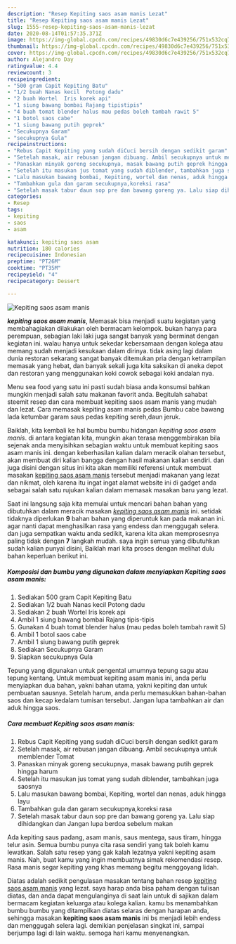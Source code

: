 ```yaml
---
description: "Resep Kepiting saos asam manis Lezat"
title: "Resep Kepiting saos asam manis Lezat"
slug: 1555-resep-kepiting-saos-asam-manis-lezat
date: 2020-08-14T01:57:35.371Z
image: https://img-global.cpcdn.com/recipes/49830d6c7e439256/751x532cq70/kepiting-saos-asam-manis-foto-resep-utama.jpg
thumbnail: https://img-global.cpcdn.com/recipes/49830d6c7e439256/751x532cq70/kepiting-saos-asam-manis-foto-resep-utama.jpg
cover: https://img-global.cpcdn.com/recipes/49830d6c7e439256/751x532cq70/kepiting-saos-asam-manis-foto-resep-utama.jpg
author: Alejandro Day
ratingvalue: 4.4
reviewcount: 3
recipeingredient:
- "500 gram Capit Kepiting Batu"
- "1/2 buah Nanas kecil  Potong dadu"
- "2 buah Wortel  Iris korek api"
- "1 siung bawang bombai Rajang tipistipis"
- "4 buah tomat blender halus mau pedas boleh tambah rawit 5"
- "1 botol saos cabe"
- "1 siung bawang putih geprek"
- "Secukupnya Garam"
- "secukupnya Gula"
recipeinstructions:
- "Rebus Capit Kepiting yang sudah diCuci bersih dengan sedikit garam"
- "Setelah masak, air rebusan jangan dibuang. Ambil secukupnya untuk memblender Tomat"
- "Panaskan minyak goreng secukupnya, masak bawang putih geprek hingga harum"
- "Setelah itu masukan jus tomat yang sudah diblender, tambahkan juga saosnya"
- "Lalu masukan bawang bombai, Kepiting, wortel dan nenas, aduk hingga layu"
- "Tambahkan gula dan garam secukupnya,koreksi rasa"
- "Setelah masak tabur daun sop pre dan bawang goreng ya. Lalu siap dihidangkan dan Jangan lupa berdoa sebelum makan"
categories:
- Resep
tags:
- kepiting
- saos
- asam

katakunci: kepiting saos asam 
nutrition: 180 calories
recipecuisine: Indonesian
preptime: "PT26M"
cooktime: "PT35M"
recipeyield: "4"
recipecategory: Dessert

---
```



![Kepiting saos asam manis](https://img-global.cpcdn.com/recipes/49830d6c7e439256/751x532cq70/kepiting-saos-asam-manis-foto-resep-utama.jpg)

<b><i>kepiting saos asam manis</i></b>, Memasak bisa menjadi suatu kegiatan yang membahagiakan dilakukan oleh bermacam kelompok. bukan hanya para perempuan, sebagian laki laki juga sangat banyak yang berminat dengan kegiatan ini. walau hanya untuk sekedar kebersamaan dengan kolega atau memang sudah menjadi kesukaan dalam dirinya. tidak asing lagi dalam dunia restoran sekarang sangat banyak ditemukan pria dengan ketrampilan memasak yang hebat, dan banyak sekali juga kita saksikan di aneka depot dan restoran yang menggunakan koki cowok sebagai koki andalan nya.

Menu sea food yang satu ini pasti sudah biasa anda konsumsi bahkan mungkin menjadi salah satu makanan favorit anda. Begitulah sahabat steemit resep dan cara membuat kepiting saos asam manis yang mudah dan lezat. Cara memasak kepiting asam manis pedas Bumbu cabe bawang lada ketumbar garam saus pedas kepiting sereh,daun jeruk.

Baiklah, kita kembali ke hal bumbu bumbu hidangan <i>kepiting saos asam manis</i>. di antara kegiatan kita, mungkin akan terasa menggembirakan bila sejenak anda menyisihkan sebagian waktu untuk membuat kepiting saos asam manis ini. dengan keberhasilan kalian dalam meracik olahan tersebut, akan membuat diri kalian bangga dengan hasil makanan kalian sendiri. dan juga disini dengan situs ini kita akan memiliki referensi untuk membuat masakan <u>kepiting saos asam manis</u> tersebut menjadi makanan yang lezat dan nikmat, oleh karena itu ingat ingat alamat website ini di gadget anda sebagai salah satu rujukan kalian dalam memasak masakan baru yang lezat.


Saat ini langsung saja kita memulai untuk mencari bahan bahan yang dibutuhkan dalam meracik masakan <u><i>kepiting saos asam manis</i></u> ini. setidak tidaknya diperlukan <b>9</b> bahan bahan yang diperuntuk kan pada makanan ini. agar nanti dapat menghasilkan rasa yang endess dan menggugah selera. dan juga sempatkan waktu anda sedikit, karena kita akan memprosesnya paling tidak dengan <b>7</b> langkah mudah. saya ingin semua yang dibutuhkan sudah kalian punyai disini, Baiklah mari kita proses dengan melihat dulu bahan keperluan berikut ini.

<!--inarticleads1-->

##### Komposisi dan bumbu yang digunakan dalam menyiapkan Kepiting saos asam manis:

1. Sediakan 500 gram Capit Kepiting Batu
1. Sediakan 1/2 buah Nanas kecil  Potong dadu
1. Sediakan 2 buah Wortel  Iris korek api
1. Ambil 1 siung bawang bombai Rajang tipis-tipis
1. Gunakan 4 buah tomat blender halus (mau pedas boleh tambah rawit 5)
1. Ambil 1 botol saos cabe
1. Ambil 1 siung bawang putih geprek
1. Sediakan Secukupnya Garam
1. Siapkan secukupnya Gula


Tepung yang digunakan untuk pengental umumnya tepung sagu atau tepung kentang. Untuk membuat kepiting asam manis ini, anda perlu menyiapkan dua bahan, yakni bahan utama, yakni kepiting dan untuk pembuatan sausnya. Setelah harum, anda perlu memasukkan bahan-bahan saos dan kecap kedalam tumisan tersebut. Jangan lupa tambahkan air dan aduk hingga saos. 

<!--inarticleads2-->

##### Cara membuat Kepiting saos asam manis:

1. Rebus Capit Kepiting yang sudah diCuci bersih dengan sedikit garam
1. Setelah masak, air rebusan jangan dibuang. Ambil secukupnya untuk memblender Tomat
1. Panaskan minyak goreng secukupnya, masak bawang putih geprek hingga harum
1. Setelah itu masukan jus tomat yang sudah diblender, tambahkan juga saosnya
1. Lalu masukan bawang bombai, Kepiting, wortel dan nenas, aduk hingga layu
1. Tambahkan gula dan garam secukupnya,koreksi rasa
1. Setelah masak tabur daun sop pre dan bawang goreng ya. Lalu siap dihidangkan dan Jangan lupa berdoa sebelum makan


Ada kepiting saus padang, asam manis, saus mentega, saus tiram, hingga telur asin. Semua bumbu punya cita rasa sendiri yang tak boleh kamu lewatkan. Salah satu resep yang gak kalah lezatnya yakni kepiting asam manis. Nah, buat kamu yang ingin membuatnya simak rekomendasi resep. Rasa manis segar kepiting yang khas memang begitu menggoyang lidah. 

Diatas adalah sedikit pengulasan masakan tentang bahan resep <u>kepiting saos asam manis</u> yang lezat. saya harap anda bisa paham dengan tulisan diatas, dan anda dapat mengulanginya di saat lain untuk di sajikan dalam bermacam kegiatan keluarga atau kolega kalian. kamu bs menambahkan bumbu bumbu yang ditampilkan diatas selaras dengan harapan anda, sehingga masakan <b>kepiting saos asam manis</b> ini bs menjadi lebih endess dan menggugah selera lagi. demikian penjelasan singkat ini, sampai berjumpa lagi di lain waktu. semoga hari kamu menyenangkan.
